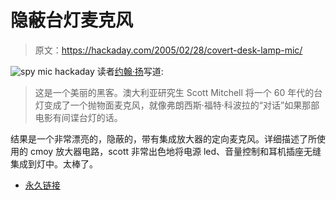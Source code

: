 # 隐蔽台灯麦克风

> 原文：<https://hackaday.com/2005/02/28/covert-desk-lamp-mic/>

![spy mic](img/16d50cc34fe71ab2079aa4ce8174b49f.png)
hackaday 读者[约翰·扬](http://www.tikaro.com/)写道:

> 这是一个美丽的黑客。澳大利亚研究生 Scott Mitchell 将一个 60 年代的台灯变成了一个抛物面麦克风，就像弗朗西斯·福特·科波拉的“对话”如果那部电影有间谍台灯的话。

结果是一个非常漂亮的，隐蔽的，带有集成放大器的定向麦克风。详细描述了所使用的 cmoy 放大器电路，scott 非常出色地将电源 led、音量控制和耳机插座无缝集成到灯中。太棒了。

*   [永久链接](http://hypertext.rmit.edu.au/~blogs/scottmitchell/archives/000408.html)
